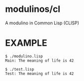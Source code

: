 # modulinos/cl

A modulino in Common Lisp (CLISP)

# EXAMPLE

```
$ ./modulino.lisp
Main: The meaning of life is 42

$ ./test.lisp
Test: The meaning of life is 42
```
